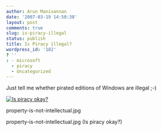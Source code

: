 ```yaml
---
author: Arun Manivannan
date: '2007-03-19 14:50:38'
layout: post
comments: true
slug: is-piracy-illegal
status: publish
title: Is Piracy illegal?
wordpress_id: '182'
? ''
: - microsoft
  - piracy
  - Uncategorized
---
```


Just tell me whether pirated editions of Windows are illegal ;-)

[![Is piracy okay?][1]][2]

   [1]: http://www.arunma.com/wp-content/uploads/2007/03/is-piracy-ok-if-the-
property-is-not-intellectual.jpg

   [2]: http://www.arunma.com/wp-content/uploads/2007/03/is-piracy-ok-if-the-
property-is-not-intellectual.jpg (Is piracy okay?)

